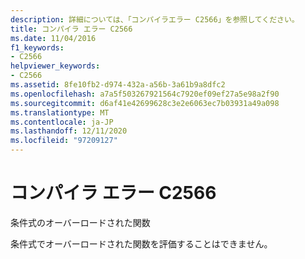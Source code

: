 ```yaml
---
description: 詳細については、「コンパイラエラー C2566」を参照してください。
title: コンパイラ エラー C2566
ms.date: 11/04/2016
f1_keywords:
- C2566
helpviewer_keywords:
- C2566
ms.assetid: 8fe10fb2-d974-432a-a56b-3a61b9a8dfc2
ms.openlocfilehash: a7a5f503267921564c7920ef09ef27a5e98a2f90
ms.sourcegitcommit: d6af41e42699628c3e2e6063ec7b03931a49a098
ms.translationtype: MT
ms.contentlocale: ja-JP
ms.lasthandoff: 12/11/2020
ms.locfileid: "97209127"
---
```

# <a name="compiler-error-c2566"></a>コンパイラ エラー C2566

条件式のオーバーロードされた関数

条件式でオーバーロードされた関数を評価することはできません。
